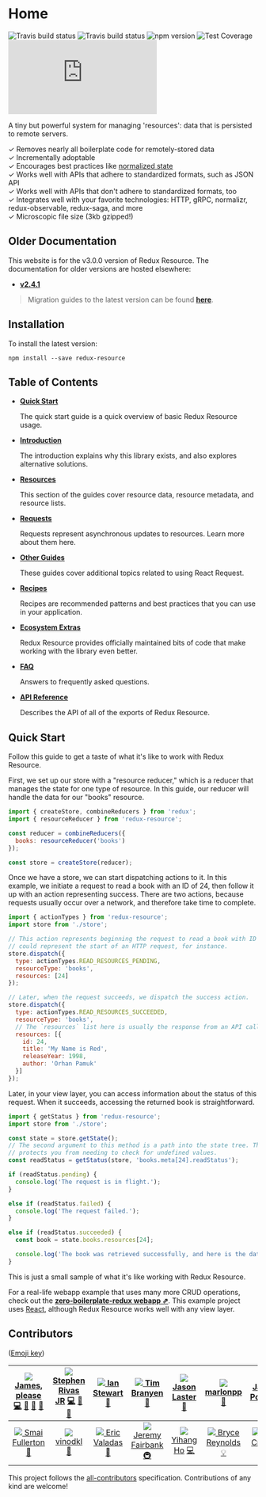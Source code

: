 # Home

![Travis build status](https://badges.gitter.im/jmeas/redux-resource.svg) ![Travis build status](http://img.shields.io/travis/jamesplease/redux-resource.svg?style=flat) ![npm version](https://img.shields.io/npm/v/redux-resource.svg) ![Test Coverage](https://coveralls.io/repos/github/jamesplease/redux-resource/badge.svg?branch=master) ![gzip size](http://img.badgesize.io/https://unpkg.com/redux-resource/dist/redux-resource.min.js?compression=gzip)

A tiny but powerful system for managing 'resources': data that is persisted to remote servers.

✓ Removes nearly all boilerplate code for remotely-stored data  
✓ Incrementally adoptable  
✓ Encourages best practices like [normalized state](http://redux.js.org/docs/recipes/reducers/NormalizingStateShape.html)  
✓ Works well with APIs that adhere to standardized formats, such as JSON API  
✓ Works well with APIs that don't adhere to standardized formats, too  
✓ Integrates well with your favorite technologies: HTTP, gRPC, normalizr, redux-observable, redux-saga, and more  
✓ Microscopic file size \(3kb gzipped!\)

## Older Documentation

This website is for the v3.0.0 version of Redux Resource. The documentation for older versions are hosted elsewhere:

* [**v2.4.1**](https://jamesplease.github.io/redux-resource-2.4.1-docs/)

> Migration guides to the latest version can be found [**here**](https://redux-resource.js.org/other-guides/migration-guides.html).

## Installation

To install the latest version:

```text
npm install --save redux-resource
```

## Table of Contents

* [**Quick Start**](INDEX.md#quick-start)

  The quick start guide is a quick overview of basic Redux Resource usage.

* [**Introduction**](introduction/)

  The introduction explains why this library exists, and also explores alternative solutions.

* [**Resources**](resources/)

  This section of the guides cover resource data, resource metadata, and resource lists.

* [**Requests**](requests/)

  Requests represent asynchronous updates to resources. Learn more about them here.

* [**Other Guides**](other-guides/)

  These guides cover additional topics related to using React Request.

* [**Recipes**](recipes/)

  Recipes are recommended patterns and best practices that you can use in your application.

* [**Ecosystem Extras**](ecosystem-extras/)

  Redux Resource provides officially maintained bits of code that make working with the library even better.

* [**FAQ**](faq/)

  Answers to frequently asked questions.

* [**API Reference**](api-reference/)

  Describes the API of all of the exports of Redux Resource.

## Quick Start

Follow this guide to get a taste of what it's like to work with Redux Resource.

First, we set up our store with a "resource reducer," which is a reducer that manages the state for one type of resource. In this guide, our reducer will handle the data for our "books" resource.

```javascript
import { createStore, combineReducers } from 'redux';
import { resourceReducer } from 'redux-resource';

const reducer = combineReducers({
  books: resourceReducer('books')
});

const store = createStore(reducer);
```

Once we have a store, we can start dispatching actions to it. In this example, we initiate a request to read a book with an ID of 24, then follow it up with an action representing success. There are two actions, because requests usually occur over a network, and therefore take time to complete.

```javascript
import { actionTypes } from 'redux-resource';
import store from './store';

// This action represents beginning the request to read a book with ID of 24. This
// could represent the start of an HTTP request, for instance.
store.dispatch({
  type: actionTypes.READ_RESOURCES_PENDING,
  resourceType: 'books',
  resources: [24]
});

// Later, when the request succeeds, we dispatch the success action.
store.dispatch({
  type: actionTypes.READ_RESOURCES_SUCCEEDED,
  resourceType: 'books',
  // The `resources` list here is usually the response from an API call
  resources: [{
    id: 24,
    title: 'My Name is Red',
    releaseYear: 1998,
    author: 'Orhan Pamuk'
  }]
});
```

Later, in your view layer, you can access information about the status of this request. When it succeeds, accessing the returned book is straightforward.

```javascript
import { getStatus } from 'redux-resource';
import store from './store';

const state = store.getState();
// The second argument to this method is a path into the state tree. This method
// protects you from needing to check for undefined values.
const readStatus = getStatus(store, 'books.meta[24].readStatus');

if (readStatus.pending) {
  console.log('The request is in flight.');
}

else if (readStatus.failed) {
  console.log('The request failed.');
}

else if (readStatus.succeeded) {
  const book = state.books.resources[24];

  console.log('The book was retrieved successfully, and here is the data:', book);
}
```

This is just a small sample of what it's like working with Redux Resource.

For a real-life webapp example that uses many more CRUD operations, check out the [**zero-boilerplate-redux webapp ⇗**](https://github.com/jamesplease/zero-boilerplate-redux). This example project uses [React](https://facebook.github.io/react/), although Redux Resource works well with any view layer.

## Contributors

\([Emoji key](https://github.com/kentcdodds/all-contributors#emoji-key)\)

| [![](https://avatars3.githubusercontent.com/u/2322305?v=4) James, please](http://www.jmeas.com) [💻](https://github.com/jamesplease/redux-resource/commits?author=jamesplease) [🔌](INDEX.md#plugin-jamesplease) [📖](https://github.com/jamesplease/redux-resource/commits?author=jamesplease) [🤔](INDEX.md#ideas-jamesplease) | [![](https://avatars3.githubusercontent.com/u/682566?v=4) Stephen Rivas JR](http://www.stephenrivasjr.com) [💻](https://github.com/jamesplease/redux-resource/commits?author=sprjr) [📖](https://github.com/jamesplease/redux-resource/commits?author=sprjr) [🤔](INDEX.md#ideas-sprjr) | [![](https://avatars0.githubusercontent.com/u/4119765?v=4) Ian Stewart](https://github.com/ianmstew) [🤔](INDEX.md#ideas-ianmstew) | [![](https://avatars3.githubusercontent.com/u/181635?v=4) Tim Branyen](http://tbranyen.com/) [🤔](INDEX.md#ideas-tbranyen) | [![](https://avatars1.githubusercontent.com/u/254562?v=4) Jason Laster](https://github.com/jasonLaster) [🤔](INDEX.md#ideas-jasonLaster) | [![](https://avatars2.githubusercontent.com/u/1104846?v=4) marlonpp](https://github.com/marlonpp) [🤔](INDEX.md#ideas-marlonpp) | [![](https://avatars1.githubusercontent.com/u/4296756?v=4) Javier Porrero](https://github.com/JPorry) [🤔](INDEX.md#ideas-JPorry) |
| :---: | :---: | :---: | :---: | :---: | :---: | :---: |
| [![](https://avatars2.githubusercontent.com/u/25591356?v=4) Smai Fullerton](https://github.com/smaifullerton-wk) [📖](https://github.com/jamesplease/redux-resource/commits?author=smaifullerton-wk) | [![](https://avatars3.githubusercontent.com/u/276971?v=4) vinodkl](https://github.com/vinodkl) [🤔](INDEX.md#ideas-vinodkl) | [![](https://avatars3.githubusercontent.com/u/828125?v=4) Eric Valadas](https://github.com/ericvaladas) [📖](https://github.com/jamesplease/redux-resource/commits?author=ericvaladas) | [![](https://avatars0.githubusercontent.com/u/195580?v=4) Jeremy Fairbank](http://blog.jeremyfairbank.com) [🚇](INDEX.md#infra-jfairbank) | [![](https://avatars1.githubusercontent.com/u/4226956?v=4) Yihang Ho](https://www.yihangho.com) [💻](https://github.com/jamesplease/redux-resource/commits?author=yihangho) | [![](https://avatars2.githubusercontent.com/u/1026002?v=4) Bryce Reynolds](https://github.com/brycereynolds) [💡](INDEX.md#example-brycereynolds) | [![](https://avatars1.githubusercontent.com/u/5614134?v=4) Ben Creasy](http://bencreasy.com) [📖](https://github.com/jamesplease/redux-resource/commits?author=jcrben) |

This project follows the [all-contributors](https://github.com/kentcdodds/all-contributors) specification. Contributions of any kind are welcome!

